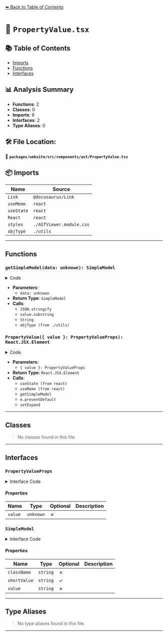[⬅️ Back to Table of Contents](../../../../../index.md)

# 📄 `PropertyValue.tsx`

## 📚 Table of Contents

- [Imports](#imports)
- [Functions](#functions)
- [Interfaces](#interfaces)

## 📊 Analysis Summary

- **Functions**: 2
- **Classes**: 0
- **Imports**: 6
- **Interfaces**: 2
- **Type Aliases**: 0

## 🛠️ File Location:
📂 **`packages/website/src/components/ast/PropertyValue.tsx`**

## 📦 Imports

| Name | Source |
|------|--------|
| `Link` | `@docusaurus/Link` |
| `useMemo` | `react` |
| `useState` | `react` |
| `React` | `react` |
| `styles` | `./ASTViewer.module.css` |
| `objType` | `./utils` |


---

## Functions

### `getSimpleModel(data: unknown): SimpleModel`

<details><summary>Code</summary>

```ts
function getSimpleModel(data: unknown): SimpleModel {
  if (typeof data === 'string') {
    const value = JSON.stringify(data);
    return {
      className: styles.propString,
      shortValue: value.length > 250 ? value.substring(0, 200) : undefined,
      value,
    };
  }
  if (typeof data === 'number') {
    return {
      className: styles.propNumber,
      value: String(data),
    };
  }
  if (typeof data === 'bigint') {
    return {
      className: styles.propNumber,
      value: `${data}n`,
    };
  }
  if (data instanceof RegExp) {
    return {
      className: styles.propRegExp,
      value: String(data),
    };
  }
  if (data == null) {
    return {
      className: styles.propEmpty,
      value: String(data),
    };
  }
  if (typeof data === 'boolean') {
    return {
      className: styles.propBoolean,
      value: data ? 'true' : 'false',
    };
  }
  if (data instanceof Error) {
    return {
      className: styles.propError,
      value: `Error: ${data.message}`,
    };
  }
  return {
    className: styles.propClass,
    value: objType(data),
  };
}
```
</details>

- **Parameters**:
  - `data: unknown`
- **Return Type**: `SimpleModel`
- **Calls**:
  - `JSON.stringify`
  - `value.substring`
  - `String`
  - `objType (from ./utils)`
### `PropertyValue({ value }: PropertyValueProps): React.JSX.Element`

<details><summary>Code</summary>

```ts
function PropertyValue({ value }: PropertyValueProps): React.JSX.Element {
  const [expand, setExpand] = useState(false);

  const model = useMemo(() => getSimpleModel(value), [value]);

  if (model.shortValue) {
    return (
      <span className={model.className}>
        {!expand ? `${model.shortValue}...` : model.value}{' '}
        <Link
          className={styles.propEllipsis}
          href="#read-more"
          onClick={(e): void => {
            e.preventDefault();
            setExpand(expand => !expand);
          }}
        >
          {!expand ? '(read more)' : '(read less)'}
        </Link>
      </span>
    );
  }

  return <span className={model.className}>{model.value}</span>;
}
```
</details>

- **Parameters**:
  - `{ value }: PropertyValueProps`
- **Return Type**: `React.JSX.Element`
- **Calls**:
  - `useState (from react)`
  - `useMemo (from react)`
  - `getSimpleModel`
  - `e.preventDefault`
  - `setExpand`

---

## Classes

> No classes found in this file.


---

## Interfaces

### `PropertyValueProps`

<details><summary>Interface Code</summary>

```ts
export interface PropertyValueProps {
  readonly value: unknown;
}
```
</details>

#### Properties

| Name | Type | Optional | Description |
|------|------|----------|-------------|
| `value` | `unknown` | ✗ |  |

### `SimpleModel`

<details><summary>Interface Code</summary>

```ts
interface SimpleModel {
  readonly className: string;
  readonly shortValue?: string;
  readonly value: string;
}
```
</details>

#### Properties

| Name | Type | Optional | Description |
|------|------|----------|-------------|
| `className` | `string` | ✗ |  |
| `shortValue` | `string` | ✓ |  |
| `value` | `string` | ✗ |  |


---

## Type Aliases

> No type aliases found in this file.


---